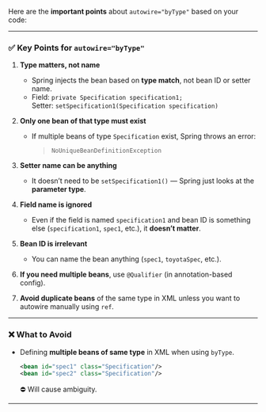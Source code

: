 Here are the **important points** about `autowire="byType"` based on your code:

---

### ✅ **Key Points for `autowire="byType"`**

1. **Type matters, not name**
    - Spring injects the bean based on **type match**, not bean ID or setter name.
    - Field: `private Specification specification1;`  
      Setter: `setSpecification1(Specification specification)`

2. **Only one bean of that type must exist**
    - If multiple beans of type `Specification` exist, Spring throws an error:
      > `NoUniqueBeanDefinitionException`

3. **Setter name can be anything**
    - It doesn’t need to be `setSpecification1()` — Spring just looks at the **parameter type**.

4. **Field name is ignored**
    - Even if the field is named `specification1` and bean ID is something else (`specification1`, `spec1`, etc.), it **doesn’t matter**.

5. **Bean ID is irrelevant**
    - You can name the bean anything (`spec1`, `toyotaSpec`, etc.).

6. **If you need multiple beans**, use `@Qualifier` (in annotation-based config).

7. **Avoid duplicate beans** of the same type in XML unless you want to autowire manually using `ref`.

---

### ❌ What to Avoid

- Defining **multiple beans of same type** in XML when using `byType`.
  ```xml
  <bean id="spec1" class="Specification"/>
  <bean id="spec2" class="Specification"/>
  ```
  ⛔ Will cause ambiguity.

---